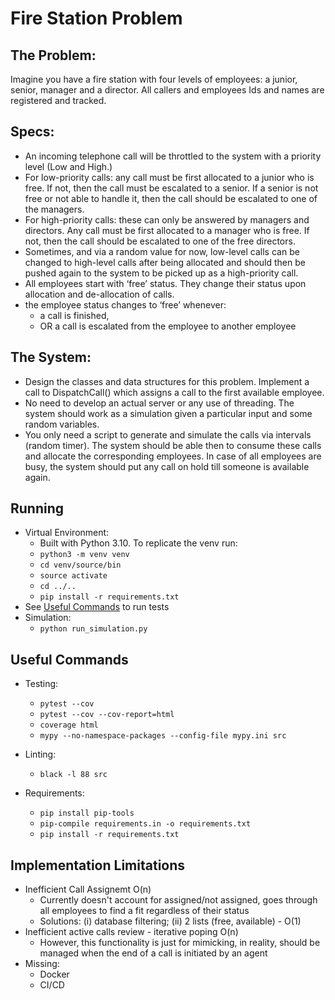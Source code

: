 # Fire Station Problem

## The Problem:
Imagine you have a fire station with four levels of employees: a junior, senior,
manager and a director. All callers and employees Ids and names are registered and
tracked.

## Specs:
- An incoming telephone call will be throttled to the system with a priority level (Low
and High.)
- For low-priority calls: any call must be first allocated to a junior who is free. If not,
then the call must be escalated to a senior. If a senior is not free or not able to
handle it, then the call should be escalated to one of the managers.
- For high-priority calls: these can only be answered by managers and directors.
Any call must be first allocated to a manager who is free. If not, then the call
should be escalated to one of the free directors.
- Sometimes, and via a random value for now, low-level calls can be changed to
high-level calls after being allocated and should then be pushed again to the
system to be picked up as a high-priority call.
- All employees start with ‘free’ status. They change their status upon allocation and
de-allocation of calls.
- the employee status changes to ‘free’ whenever:
    - a call is finished,
    - OR a call is escalated from the employee to another employee

## The System:
- Design the classes and data structures for this problem. Implement a call to
DispatchCall() which assigns a call to the first available employee.
- No need to develop an actual server or any use of threading. The system should
work as a simulation given a particular input and some random variables.
- You only need a script to generate and simulate the calls via intervals (random
timer). The system should be able then to consume these calls and allocate the
corresponding employees. In case of all employees are busy, the system should
put any call on hold till someone is available again.

## Running
- Virtual Environment:
    - Built with Python 3.10. To replicate the venv run:
    - `python3 -m venv venv`
    - `cd venv/source/bin`
    - `source activate`
    - `cd ../..`
    - `pip install -r requirements.txt`
- See [Useful Commands](#useful-commands) to run tests
- Simulation:
    - `python run_simulation.py`

## Useful Commands

- Testing:
    - `pytest --cov`
    - `pytest --cov --cov-report=html`
    - `coverage html`
    - `mypy --no-namespace-packages --config-file mypy.ini src`

- Linting:
    - `black -l 88 src`

- Requirements:
    - `pip install pip-tools`
    - `pip-compile requirements.in -o requirements.txt`
    - `pip install -r requirements.txt`

## Implementation Limitations

- Inefficient Call Assignemt O(n)
    - Currently doesn't account for assigned/not assigned, goes through all employees to find a fit regardless of their status
    - Solutions: (i) database filtering; (ii) 2 lists (free, available) - O(1)
- Inefficient active calls review - iterative poping O(n)
    - However, this functionality is just for mimicking, in reality, should be managed when the end of a call is initiated by an agent
- Missing:
    - Docker
    - CI/CD
